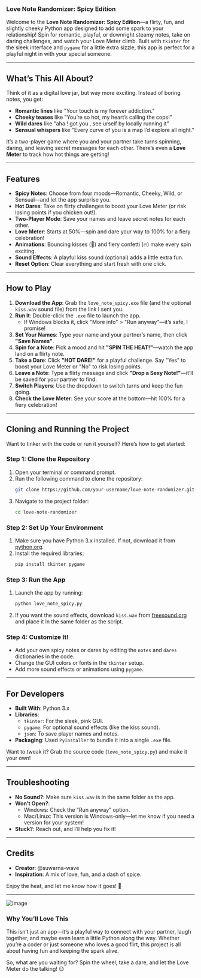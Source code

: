 ### **Love Note Randomizer: Spicy Edition**  

Welcome to the **Love Note Randomizer: Spicy Edition**—a flirty, fun, and slightly cheeky Python app designed to add some spark to your relationship! Spin for romantic, playful, or downright steamy notes, take on daring challenges, and watch your Love Meter climb. Built with `tkinter` for the sleek interface and `pygame` for a little extra sizzle, this app is perfect for a playful night in with your special someone.  

---

## **What’s This All About?**  

Think of it as a digital love jar, but way more exciting. Instead of boring notes, you get:  
- **Romantic lines** like "Your touch is my forever addiction."  
- **Cheeky teases** like "You’re so hot, my heart’s calling the cops!"  
- **Wild dares** like "aha ! got you , see urself by locally running it"  
- **Sensual whispers** like "Every curve of you is a map I’d explore all night."  

It’s a two-player game where you and your partner take turns spinning, daring, and leaving secret messages for each other. There’s even a **Love Meter** to track how hot things are getting!  

---

## **Features**  

- **Spicy Notes**: Choose from four moods—Romantic, Cheeky, Wild, or Sensual—and let the app surprise you.  
- **Hot Dares**: Take on flirty challenges to boost your Love Meter (or risk losing points if you chicken out!).  
- **Two-Player Mode**: Save your names and leave secret notes for each other.  
- **Love Meter**: Starts at 50%—spin and dare your way to 100% for a fiery celebration!  
- **Animations**: Bouncing kisses (💋) and fiery confetti (🔥) make every spin exciting.  
- **Sound Effects**: A playful kiss sound (optional) adds a little extra fun.  
- **Reset Option**: Clear everything and start fresh with one click.  

---

## **How to Play**  

1. **Download the App**: Grab the `love_note_spicy.exe` file (and the optional `kiss.wav` sound file) from the link I sent you.  
2. **Run It**: Double-click the `.exe` file to launch the app.  
   - If Windows blocks it, click "More info" > "Run anyway"—it’s safe, I promise!  
3. **Set Your Names**: Type your name and your partner’s name, then click **"Save Names"**.  
4. **Spin for a Note**: Pick a mood and hit **"SPIN THE HEAT!"**—watch the app land on a flirty note.  
5. **Take a Dare**: Click **"HOT DARE!"** for a playful challenge. Say "Yes" to boost your Love Meter or "No" to risk losing points.  
6. **Leave a Note**: Type a flirty message and click **"Drop a Sexy Note!"**—it’ll be saved for your partner to find.  
7. **Switch Players**: Use the dropdown to switch turns and keep the fun going.  
8. **Check the Love Meter**: See your score at the bottom—hit 100% for a fiery celebration!  

---

## **Cloning and Running the Project**  

Want to tinker with the code or run it yourself? Here’s how to get started:  

### **Step 1: Clone the Repository**  
1. Open your terminal or command prompt.  
2. Run the following command to clone the repository:  
   ```bash  
   git clone https://github.com/your-username/love-note-randomizer.git  
   ```  
3. Navigate to the project folder:  
   ```bash  
   cd love-note-randomizer  
   ```  

### **Step 2: Set Up Your Environment**  
1. Make sure you have Python 3.x installed. If not, download it from [python.org](https://www.python.org/).  
2. Install the required libraries:  
   ```bash  
   pip install tkinter pygame  
   ```  

### **Step 3: Run the App**  
1. Launch the app by running:  
   ```bash  
   python love_note_spicy.py  
   ```  
2. If you want the sound effects, download `kiss.wav` from [freesound.org](https://freesound.org) and place it in the same folder as the script.  

### **Step 4: Customize It!**  
- Add your own spicy notes or dares by editing the `notes` and `dares` dictionaries in the code.  
- Change the GUI colors or fonts in the `tkinter` setup.  
- Add more sound effects or animations using `pygame`.  

---

## **For Developers**  

- **Built With**: Python 3.x  
- **Libraries**:  
  - `tkinter`: For the sleek, pink GUI.  
  - `pygame`: For optional sound effects (like the kiss sound).  
  - `json`: To save player names and notes.  
- **Packaging**: Used `PyInstaller` to bundle it into a single `.exe` file.  

Want to tweak it? Grab the source code (`love_note_spicy.py`) and make it your own!  

---

## **Troubleshooting**  

- **No Sound?**: Make sure `kiss.wav` is in the same folder as the app.  
- **Won’t Open?**:  
  - Windows: Check the "Run anyway" option.  
  - Mac/Linux: This version is Windows-only—let me know if you need a version for your system!  
- **Stuck?**: Reach out, and I’ll help you fix it!  

---

## **Credits**  

- **Creator**: @suwarna-wave  
- **Inspiration**: A mix of love, fun, and a dash of spice.  

Enjoy the heat, and let me know how it goes! 💋  

---
![image](https://github.com/user-attachments/assets/5b4348fd-c8f5-446d-8683-b3d83270668d)

### **Why You’ll Love This**  
This isn’t just an app—it’s a playful way to connect with your partner, laugh together, and maybe even learn a little Python along the way. Whether you’re a coder or just someone who loves a good flirt, this project is all about having fun and keeping the spark alive.  

So, what are you waiting for? Spin the wheel, take a dare, and let the Love Meter do the talking! 😉
